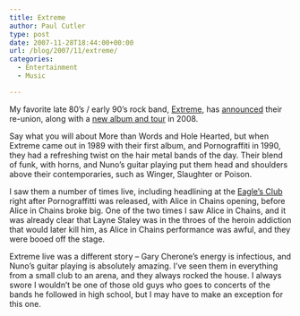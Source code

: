 ```yaml
---
title: Extreme
author: Paul Cutler
type: post
date: 2007-11-28T18:44:00+00:00
url: /blog/2007/11/extreme/
categories:
  - Entertainment
  - Music

---
```

My favorite late 80&#8217;s / early 90&#8217;s rock band, [Extreme][1], has [announced][2] their re-union, along with a [new album and tour][3] in 2008.

Say what you will about More than Words and Hole Hearted, but when Extreme came out in 1989 with their first album, and Pornograffiti in 1990, they had a refreshing twist on the hair metal bands of the day. Their blend of funk, with horns, and Nuno&#8217;s guitar playing put them head and shoulders above their contemporaries, such as Winger, Slaughter or Poison.

I saw them a number of times live, including headlining at the [Eagle&#8217;s Club][4] right after Pornograffitti was released, with Alice in Chains opening, before Alice in Chains broke big. One of the two times I saw Alice in Chains, and it was already clear that Layne Staley was in the throes of the heroin addiction that would later kill him, as Alice in Chains performance was awful, and they were booed off the stage.

Extreme live was a different story &#8211; Gary Cherone&#8217;s energy is infectious, and Nuno&#8217;s guitar playing is absolutely amazing. I&#8217;ve seen them in everything from a small club to an arena, and they always rocked the house. I always swore I wouldn&#8217;t be one of those old guys who goes to concerts of the bands he followed in high school, but I may have to make an exception for this one.

 [1]: http://www.myspace.com/extreme
 [2]: http://blog.myspace.com/index.cfm?fuseaction=blog.ListAll&friendID=126988114
 [3]: http://news.bostonherald.com/track/celebrity/view.bg?articleid=1047228
 [4]: http://www.therave.com/